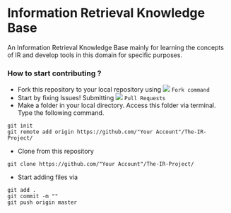 # Information Retrieval Knowledge Base
 An Information Retrieval Knowledge Base mainly for learning the concepts of IR and develop tools in this domain for specific purposes.

### How to start contributing ?

* Fork this repository to your local repository using ![](https://img.icons8.com/small/16/000000/code-fork.png) ```Fork command``` 
* Start by fixing Issues! Submitting ![](https://img.icons8.com/windows/16/000000/pull-request.png) ```Pull Requests``` 
* Make a folder in your local directory. Access this folder via terminal. Type the following command.
``` 
git init
git remote add origin https://github.com/"Your Account"/The-IR-Project/
```
* Clone from this repository
```
git clone https://github.com/"Your Account"/The-IR-Project/
```
* Start adding files via
```
git add .
git commit -m ""
git push origin master
```
